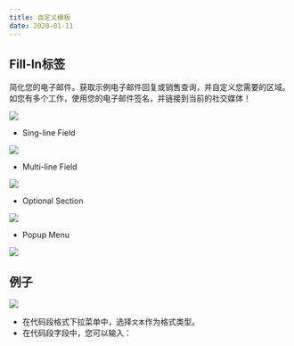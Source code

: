 ```yaml
---
title: 自定义模板
date: 2020-01-11
---
```


## Fill-In标签

简化您的电子邮件。获取示例电子邮件回复或销售查询，并自定义您需要的区域。如您有多个工作，使用您的电子邮件签名，并链接到当前的社交媒体！

![](https://s1.ax1x.com/2020/06/15/N9uwUf.gif)

- Sing-line Field

![](https://s1.ax1x.com/2020/06/15/N9uyvj.png)

- Multi-line Field

![](https://s1.ax1x.com/2020/06/15/N9ur8g.png)

- Optional Section

![](https://s1.ax1x.com/2020/06/15/N9us2Q.png)

- Popup Menu

![](https://s1.ax1x.com/2020/06/15/N9u058.png)

## 例子

![](https://s1.ax1x.com/2020/06/15/N9ucKs.png)

- 在代码段格式下拉菜单中，选择`文本`作为格式类型。
- 在代码段字段中，您可以输入：

<Gist id="3e01618ffeb53256ae8d13b5f120baf0"></Gist>
